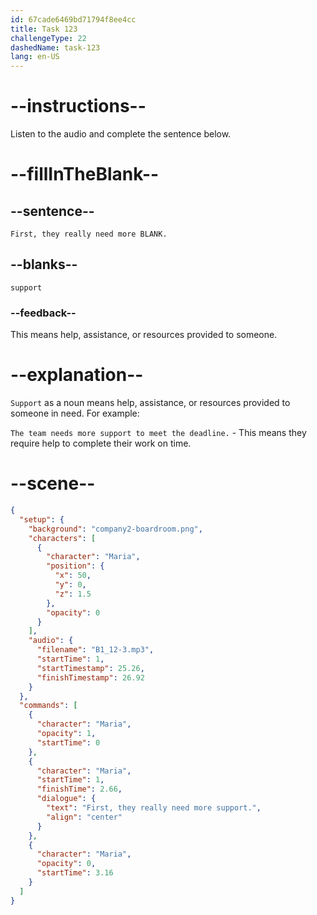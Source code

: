 ```yaml
---
id: 67cade6469bd71794f8ee4cc
title: Task 123
challengeType: 22
dashedName: task-123
lang: en-US
---
```


<!-- (Audio) Maria: First, they really need more support. -->

# --instructions--

Listen to the audio and complete the sentence below.  

# --fillInTheBlank--

## --sentence--

`First, they really need more BLANK.`

## --blanks--

`support`

### --feedback--

This means help, assistance, or resources provided to someone.

# --explanation--

`Support` as a noun means help, assistance, or resources provided to someone in need. For example:

`The team needs more support to meet the deadline.` - This means they require help to complete their work on time.

# --scene--

```json
{
  "setup": {
    "background": "company2-boardroom.png",
    "characters": [
      {
        "character": "Maria",
        "position": {
          "x": 50,
          "y": 0,
          "z": 1.5
        },
        "opacity": 0
      }
    ],
    "audio": {
      "filename": "B1_12-3.mp3",
      "startTime": 1,
      "startTimestamp": 25.26,
      "finishTimestamp": 26.92
    }
  },
  "commands": [
    {
      "character": "Maria",
      "opacity": 1,
      "startTime": 0
    },
    {
      "character": "Maria",
      "startTime": 1,
      "finishTime": 2.66,
      "dialogue": {
        "text": "First, they really need more support.",
        "align": "center"
      }
    },
    {
      "character": "Maria",
      "opacity": 0,
      "startTime": 3.16
    }
  ]
}
```
